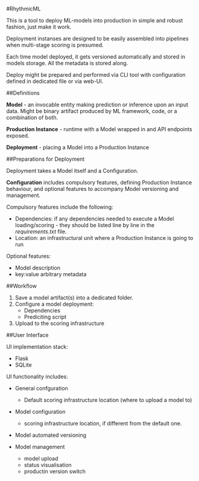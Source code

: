 #RhythmicML

This is a tool to deploy ML-models into production in simple and robust fashion, just make it work.

Deployment instanses are designed to be easily assembled into pipelines when multi-stage scoring is presumed.

Each time model deployed, it gets versioned automatically and stored in models storage. All the metadata is stored along.

Deploy might be prepared and performed via CLI tool with configuration defined in dedicated file or via web-UI.

##Definitions

**Model** - an invocable entity making prediction or inference upon an input data. Might be binary artifact produced by ML framework, code, or a combination of both.

**Production Instance** - runtime with a Model wrapped in and API endpoints exposed.

**Deployment** - placing a Model into  a Production Instance


##Preparations for Deployment

Deployment takes a Model itself and a Configuration. 

**Configuration** includes compulsory features, defining Production Instance behaviour, and optional features to accompany Model versioning and management.

Compulsory features include the following:
+ Dependencies: if any dependencies needed to execute a Model loading/scoring - they should be listed line by line in the *requirements.txt* file.
+ Location: an infrastructural unit where a Production Instance is going to run

Optional features:
+ Model description
+ key:value arbitrary metadata

##Workflow
1. Save a model artifact(s) into a dedicated folder.
2. Configure a model deployment:
    + Dependencies
    + Prediciting script
3. Upload to the scoring infrastructure




##User Interface

UI implementation stack:
* Flask
* SQLite

UI functionality includes:

+ General confguration
    - Default scoring infrastructure location (where to upload a model to)

+ Model configuration
    - scoring infrastructure location, if different from the default one.

+ Model automated versioning

+ Model management
    - model upload 
    - status visualisation
    - productin version switch